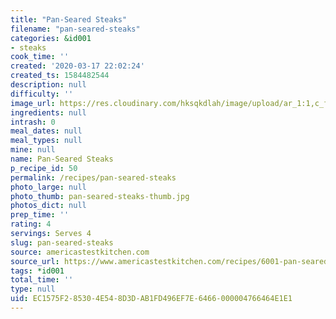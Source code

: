 ```yaml
---
title: "Pan-Seared Steaks"
filename: "pan-seared-steaks"
categories: &id001
- steaks
cook_time: ''
created: '2020-03-17 22:02:24'
created_ts: 1584482544
description: null
difficulty: ''
image_url: https://res.cloudinary.com/hksqkdlah/image/upload/ar_1:1,c_fill,dpr_2.0,f_auto,fl_lossy.progressive.strip_profile,g_faces:auto,q_auto:low,w_344/28334_sfs-pan-seared-steaks-22
ingredients: null
intrash: 0
meal_dates: null
meal_types: null
mine: null
name: Pan-Seared Steaks
p_recipe_id: 50
permalink: /recipes/pan-seared-steaks
photo_large: null
photo_thumb: pan-seared-steaks-thumb.jpg
photos_dict: null
prep_time: ''
rating: 4
servings: Serves 4
slug: pan-seared-steaks
source: americastestkitchen.com
source_url: https://www.americastestkitchen.com/recipes/6001-pan-seared-steaks?extcode=MCSAM10L0
tags: *id001
total_time: ''
type: null
uid: EC1575F2-8530-4E54-8D3D-AB1FD496EF7E-6466-000004766464E1E1
---
```

<div class="large-8 medium-7 columns" id="writeup">	</div><!-- #writeup -->
</div><!-- #row-one -->
<div class="row" id="row-two">	<div class="medium-4 small-5 columns" id="ingredients">	</div>	<div class="medium-6 small-7 columns" id="directions">	</div>